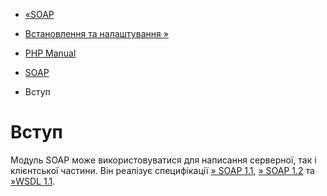 - [«SOAP](book.soap.md)
- [Встановлення та налаштування »](soap.setup.md)

- [PHP Manual](index.md)
- [SOAP](book.soap.md)
-   Вступ

# Вступ

Модуль SOAP може використовуватися для написання серверної, так і
клієнтської частини. Він реалізує специфікації [» SOAP
1.1](http://www.w3.org/TR/soap11/), [» SOAP
1.2](http://www.w3.org/TR/soap12/) та [»WSDL
1.1](http://www.w3.org/TR/wsdl).
